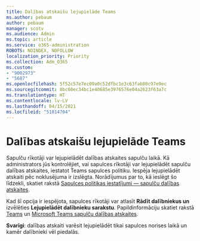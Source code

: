 ```yaml
---
title: Dalības atskaišu lejupielāde Teams
ms.author: pebaum
author: pebaum
manager: scotv
ms.audience: Admin
ms.topic: article
ms.service: o365-administration
ROBOTS: NOINDEX, NOFOLLOW
localization_priority: Priority
ms.collection: Adm_O365
ms.custom:
- "9002973"
- "5687"
ms.openlocfilehash: 5f52c57e7ec09a0c52dfbc1e3c63fab80c97e9ec
ms.sourcegitcommit: 8bc60ec34bc1e40685e3976576e04a2623f63a7c
ms.translationtype: HT
ms.contentlocale: lv-LV
ms.lasthandoff: 04/15/2021
ms.locfileid: "51814704"
---
```

# <a name="download-attendance-reports-in-teams"></a>Dalības atskaišu lejupielāde Teams

Sapulču rīkotāji var lejupielādēt dalības atskaites sapulču laikā. Kā administrators jūs kontrolējiet, vai sapulces rīkotāji var lejupielādēt sapulču dalības atskaites, iestatot Teams sapulces politiku. Iespēja lejupielādēt atskaiti pēc noklusējuma ir izslēgta. Norādījumus par to, kā ieslēgt šo līdzekli, skatiet rakstā  [Sapulces politikas iestatījumi — sapulču dalības atskaites](https://docs.microsoft.com/microsoftteams/meeting-policies-in-teams#meeting-policy-settings---meeting-attendance-report).

Kad šī opcija ir iespējota, sapulces rīkotāji var atlasīt  **Rādīt dalībniekus un**  izvēlēties  **Lejupielādēt dalībnieku sarakstu**. Papildinformāciju skatiet rakstā [Teams](https://support.office.com/article/download-attendance-reports-in-teams-ae7cf170-530c-47d3-84c1-3aedac74d310) un [Microsoft Teams sapulču dalības atskaites](https://docs.microsoft.com/microsoftteams/teams-analytics-and-reports/meeting-attendance-report).

**Svarīgi**: dalības atskaiti varēsit lejupielādēt tikai sapulces norises laikā un kamēr dalībnieki vēl piedalās.